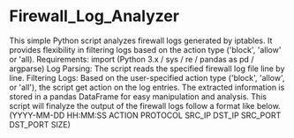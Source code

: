 # Firewall_Log_Analyzer
This simple Python script analyzes firewall logs generated by iptables. 
It provides flexibility in filtering logs based on the action type ('block', 'allow' or 'all).
Requirements: import (Python 3.x /  sys / re / pandas as pd / argparse)
Log Parsing: The script reads the specified firewall log file line by line.
Filtering Logs: Based on the user-specified action type ('block', 'allow', or 'all'), the script get action on the log entries.
The extracted information is stored in a pandas DataFrame for easy manipulation and analysis.
This script will finalyze the output of the firewall logs follow a format like below. 
(YYYY-MM-DD HH:MM:SS ACTION PROTOCOL SRC_IP DST_IP SRC_PORT DST_PORT SIZE)
  

